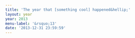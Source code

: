 ```yaml
---
title: 'The year that [something cool] happened&hellip;'
layout: year
year: 2013
menu-label: '&rsquo;13'
date: '2013-12-31 23:59:59'
---
```

